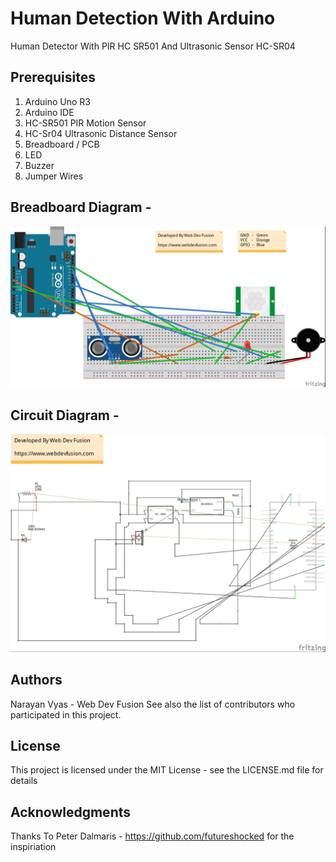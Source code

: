 # Human Detection With Arduino
Human Detector With PIR HC SR501 And Ultrasonic Sensor HC-SR04

## Prerequisites
1. Arduino Uno R3
2. Arduino IDE
3. HC-SR501 PIR Motion Sensor
4. HC-Sr04 Ultrasonic Distance Sensor
5. Breadboard / PCB
6. LED
7. Buzzer
8. Jumper Wires

## Breadboard Diagram -
![Breadboard Diagram](https://github.com/narayanvyas/Human-Detector-With-PIR-HC-SR501-And-Ultrasonic-Sensor-HC-SR04/blob/master/Breadboard%20Diagram.jpeg)

## Circuit Diagram -
![Circuit Diagram](https://github.com/narayanvyas/Human-Detector-With-PIR-HC-SR501-And-Ultrasonic-Sensor-HC-SR04/blob/master/Circuit%20Diagram.jpeg)

## Authors
Narayan Vyas - Web Dev Fusion
See also the list of contributors who participated in this project.

## License
This project is licensed under the MIT License - see the LICENSE.md file for details

## Acknowledgments
Thanks To Peter Dalmaris -  https://github.com/futureshocked for the inspiriation
